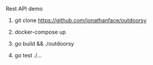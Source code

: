 Rest API demo

1. git clone https://github.com/jonathanface/outdoorsy

2. docker-compose up

3. go build && ./outdoorsy

4. go test ./...